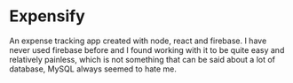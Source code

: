 # Expensify

An expense tracking app created with node, react and firebase. I have never used firebase before and I found working with it to be quite easy and relatively painless, which is not something that can be said about a lot of database, MySQL always seemed to hate me.
